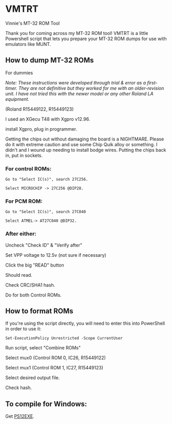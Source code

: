# VMTRT
Vinnie's MT-32 ROM Tool

Thank you for coming across my MT-32 ROM tool!
VMTRT is a little Powershell script that lets you prepare your MT-32 ROM dumps for use with emulators like MUNT.

## How to dump MT-32 ROMs
For dummies

  *Note: These instructions were developed through trial & error as a first-timer. They are not definitive but they worked for me with an older-revision unit. I have not tried this with the newer model or any other Roland LA equipment.*

  (Roland R15449122, R15449123)

  I used an XGecu T48 with Xgpro v12.96.

  install Xgpro, plug in programmer.

  Getting the chips out without damaging the board is a NIGHTMARE. Please do it with extreme caution and use some Chip Quik alloy or something. I didn't and I wound up needing to install bodge wires. Putting the chips back in, put in sockets.

### For control ROMs:

  	Go to "Select IC(s)", search 27C256.

  	Select MICROCHIP -> 27C256 @DIP28.

### For PCM ROM:

  	Go to "Select IC(s)", search 27C040

  	Select ATMEL-> AT27C040 @DIP32.

### After either:

Uncheck "Check ID" & "Verify after"

Set VPP voltage to 12.5v (not sure if necessary)

Click the big "READ" button

Should read.

Check CRC/SHA1 hash.

Do for both Control ROMs.

  

## How to format ROMs

If you're using the script directly, you will need to enter this into PowerShell in order to use it:

````Set-ExecutionPolicy Unrestricted -Scope CurrentUser````

Run script, select "Combine ROMs"

Select mux0 (Control ROM 0, IC26, R15449122)

Select mux1 (Control ROM 1, IC27, R15449123)

Select desired output file.

Check hash.

## To compile for Windows:
Get [PS12EXE](https://github.com/steve02081504/ps12exe).
